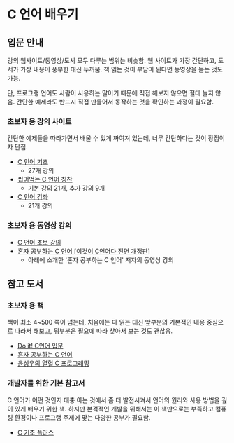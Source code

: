 # C 언어 배우기

## 입문 안내
강의 웹사이트/동영상/도서 모두 다루는 범위는 비슷함.
웹 사이트가 가장 간단하고, 도서가 가장 내용이 풍부한 대신 두꺼움. 책 읽는 것이 부담이 된다면 동영상을 듣는 것도 가능.

단, 프로그랭 언어도 사람이 사용하는 말이기 때문에 직접 해보지 않으면 절대 늘지 않음.
간단한 예제라도 반드시 직접 만들어서 동작하는 것을 확인하는 과정이 필요함.


### 초보자 용 강의 사이트
간단한 예제들을 따라가면서 배울 수 있게 짜여져 있는데, 너무 간단하다는 것이 장점이자 단점.
- [C 언어 기초](https://opentutorials.org/module/3921)
  + 27개 강의
- [씹어먹는 C 언어 칭찬](https://modoocode.com/130)
  + 기본 강의 21개, 추가 강의 9개
- [C 언어 강좌](https://www.memoengine.com/docs/c-language/)
  + 21개 강의

### 초보자 용 동영상 강의
- [C 언어 초보 강의](https://www.youtube.com/playlist?list=PLMsa_0kAjjrdiwQykI8eb3H4IRxLTqCnP)
- [혼자 공부하는 C 언어 [이것이 C언어다 전면 개정판]](https://www.youtube.com/playlist?list=PLVsNizTWUw7EYNg_fyTEFYgd84p2uK-aS)
  + 아래에 소개한 '혼자 공부하는 C 언어' 저자의 동영상 강의

## 참고 도서
### 초보자 용 책
책이 최소 4~500 쪽이 넘는데, 처음에는 다 읽는 대신 앞부분의 기본적인 내용 중심으로 따라서 해보고, 뒤부분은 필요에 따라 찾아서 보는 것도 괜찮음.
- [Do it! C언어 입문](http://www.kyobobook.co.kr/product/detailViewKor.laf?ejkGb=KOR&mallGb=KOR&barcode=9791187370703&orderClick=LAG&Kc=)
- [혼자 공부하는 C 언어](http://www.kyobobook.co.kr/product/detailViewKor.laf?ejkGb=KOR&mallGb=KOR&barcode=9791162241868&orderClick=LAG&Kc=)
- [윤성우의 열혈 C 프로그래밍](http://www.kyobobook.co.kr/product/detailViewKor.laf?ejkGb=KOR&mallGb=KOR&barcode=9788996094050&orderClick=LEa&Kc=)

### 개발자를 위한 기본 참고서
C 언어가 어떤 것인지 대충 아는 것에서 좀 더 발전시켜서 언어의 원리와 사용 방법을 깊이 있게 배우기 위한 책.
하지만 본격적인 개발을 위해서는 이 책만으로는 부족하고 컴퓨팅 환경이나 프로그랭 주제에 맞는 다양한 공부가 필요함.
- [C 기초 플러스](http://www.kyobobook.co.kr/product/detailViewKor.laf?ejkGb=KOR&mallGb=KOR&barcode=9788931555318&orderClick=LEA&Kc=)

